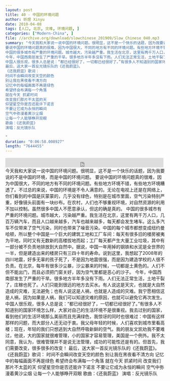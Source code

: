 ```yaml
---
layout: post
title: 40 - 中国的环境问题
author: 昕煜 Xinyu
date: 2010-04-08
tags: [人口, 北京, 灾难, 环境问题, ]
categories: ["Modern-China", ]
file: //archive.org/download/slowchinese_201909/Slow_Chinese_040.mp3
summary: "今天我和大家说一说中国的环境问题。很明显，这不是一个快乐的话题，因为我要说的不是中国的环境，而是中国的环境问题。
要说中国的环境问题真的很难，因为中国很大，不同的地方有不同的环境问题。有些地方环境不错，有些地方环境糟透了。不过总的来说，中国的环境是不令人满意的。无论在电视上还是在网络上，你们看到的中国是灰蒙蒙的，几乎没有绿色，特别是在城市里面，空气污染特别严重，好像镜头前面有一块纱布。在农村，人们也不够重视环境，对自然资源的利用不加以控制。虽然很多中国人不愿意承认，但这的确是真的。
中国的很多城市有严重的环境问题。城市越大，污染越严重。我生活在北京，这里有两千万人口，几百万辆汽车，而且人口越来越多，汽车也越来越多，每天都会发生堵车。这么多汽车不仅带来了空气污染，同时也带来了噪音污染。中国的每个城市都想变成纽约曼哈顿，所以整个中国是一个巨大的建筑工地和工厂车间：每天有很多旧的楼房被夷为平地，同时又有无数新的高楼拔地而起；工厂每天都产生大量工业垃圾，其中有一部分被不负责地排放到大自然中。据说，中国一年用掉的钢铁和水泥是全世界的一半，但是建造出来的楼房只有三四十年的寿命。说到这里，我想起了2008年的四川地震，好多无辜的孩子死了，不是因为地震很强，而是因为建造学校的人很不负责。在北京，每年有很多沙尘暴，沙尘暴来的时候，一切都是土黄色的。人们不但不能出门，而且必须把门窗关好，因为空气里都是恶心的沙子。
今年，中国西南部发生了严重的干旱。很多地方半年多没有下雨。人们无法正常生活，土地干裂了，庄稼也死了。人们只能到很远的地方去买水。有人说这是天灾，也就是大自然造成的灾难，无法避免；也有人说这是人祸，也就是人造成的灾难。我宁愿相信这是人祸，因为如果是人祸，我们可以知道灾难的原因，也就可以避免它再次发生。
中国人很乐观，很多人总是说：“都已经很好了，一切都已经很好了。”有很多人不知道别的国家环境怎么样，大家对自己的生活环境不是很重视。我去过别的国家，看到他们的生活环境那么美丽而且充满绿色，我惊讶的同时也很难过：中国有这样那样的问题，而大部分人还无动于衷。我父母年轻的时候，人们喜欢到城市里看高楼；现在，年轻的我们只想逃到大自然呼吸新鲜的空气。我的朋友文凯劝我不要难过，他说，大的国家就很难管理，小的国家才容易管理，美国是一个例外。我不太同意，我认为，很难管理并不是说无法管理，成功的可能性还是有的。但首先，我们需要改变，很多很多的改变！
最后，送大家一首反光镜乐队的《还我蔚蓝》。
《还我蔚蓝》歌词：
时间不会瞬间改变天空的颜色
别让我在黑夜看不清方向
记忆中的每幅画面不再是绿色
希望终会布满每一个角落
就在今天 抓紧时间
改变我们那片不太蓝的天
仰望星空你是否还能许下诺言
不要让它成为永恒的瞬间
空气中弥漫着黄沙尘烟
让每一个人能够睁开双眼
歌曲：《还我蔚蓝》
演唱：反光镜乐队

"
duration: "0:06:58.008927"
length: "7644455"
---
```


<iframe src="https://archive.org/embed/slowchinese_201909/Slow_Chinese_040.mp3" width="500" height="30" frameborder="0" webkitallowfullscreen="true" mozallowfullscreen="true" allowfullscreen></iframe>
今天我和大家说一说中国的环境问题。很明显，这不是一个快乐的话题，因为我要说的不是中国的环境，而是中国的环境问题。
要说中国的环境问题真的很难，因为中国很大，不同的地方有不同的环境问题。有些地方环境不错，有些地方环境糟透了。不过总的来说，中国的环境是不令人满意的。无论在电视上还是在网络上，你们看到的中国是灰蒙蒙的，几乎没有绿色，特别是在城市里面，空气污染特别严重，好像镜头前面有一块纱布。在农村，人们也不够重视环境，对自然资源的利用不加以控制。虽然很多中国人不愿意承认，但这的确是真的。
中国的很多城市有严重的环境问题。城市越大，污染越严重。我生活在北京，这里有两千万人口，几百万辆汽车，而且人口越来越多，汽车也越来越多，每天都会发生堵车。这么多汽车不仅带来了空气污染，同时也带来了噪音污染。中国的每个城市都想变成纽约曼哈顿，所以整个中国是一个巨大的建筑工地和工厂车间：每天有很多旧的楼房被夷为平地，同时又有无数新的高楼拔地而起；工厂每天都产生大量工业垃圾，其中有一部分被不负责地排放到大自然中。据说，中国一年用掉的钢铁和水泥是全世界的一半，但是建造出来的楼房只有三四十年的寿命。说到这里，我想起了2008年的四川地震，好多无辜的孩子死了，不是因为地震很强，而是因为建造学校的人很不负责。在北京，每年有很多沙尘暴，沙尘暴来的时候，一切都是土黄色的。人们不但不能出门，而且必须把门窗关好，因为空气里都是恶心的沙子。
今年，中国西南部发生了严重的干旱。很多地方半年多没有下雨。人们无法正常生活，土地干裂了，庄稼也死了。人们只能到很远的地方去买水。有人说这是天灾，也就是大自然造成的灾难，无法避免；也有人说这是人祸，也就是人造成的灾难。我宁愿相信这是人祸，因为如果是人祸，我们可以知道灾难的原因，也就可以避免它再次发生。
中国人很乐观，很多人总是说：“都已经很好了，一切都已经很好了。”有很多人不知道别的国家环境怎么样，大家对自己的生活环境不是很重视。我去过别的国家，看到他们的生活环境那么美丽而且充满绿色，我惊讶的同时也很难过：中国有这样那样的问题，而大部分人还无动于衷。我父母年轻的时候，人们喜欢到城市里看高楼；现在，年轻的我们只想逃到大自然呼吸新鲜的空气。我的朋友文凯劝我不要难过，他说，大的国家就很难管理，小的国家才容易管理，美国是一个例外。我不太同意，我认为，很难管理并不是说无法管理，成功的可能性还是有的。但首先，我们需要改变，很多很多的改变！
最后，送大家一首反光镜乐队的《还我蔚蓝》。
《还我蔚蓝》歌词：
时间不会瞬间改变天空的颜色
别让我在黑夜看不清方向
记忆中的每幅画面不再是绿色
希望终会布满每一个角落
就在今天 抓紧时间
改变我们那片不太蓝的天
仰望星空你是否还能许下诺言
不要让它成为永恒的瞬间
空气中弥漫着黄沙尘烟
让每一个人能够睁开双眼
歌曲：《还我蔚蓝》
演唱：反光镜乐队

